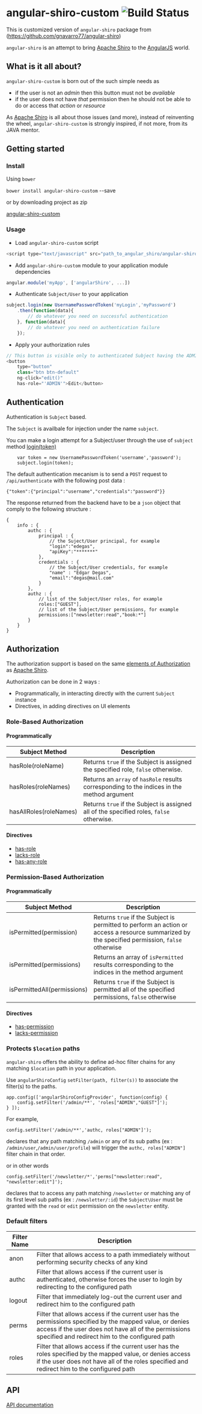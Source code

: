 angular-shiro-custom ![Build Status](https://travis-ci.org/koneru9999/angular-shiro.svg?branch=master)
====================

This is customized version of `angular-shiro` package from (https://github.com/gnavarro77/angular-shiro)


`angular-shiro` is an attempt to bring [Apache Shiro](http://shiro.apache.org/) to the [AngularJS](https://angularjs.org/) world.

## What is it all about?

`angular-shiro-custom` is born out of the such simple needs as

* if the user is not an *admin* then this button must not be *available*
* if the user does not have *that* permission then he should not be able to do or access that *action* or *resource*

As [Apache Shiro](http://shiro.apache.org/) is all about those issues (and more), instead of reinventing the wheel, `angular-shiro-custom` is strongly inspired, if not more, from its JAVA mentor.


## Getting started

### Install

Using `bower`

`bower install angular-shiro-custom` --save

or by downloading project as zip

[angular-shiro-custom](https://github.com/koneru9999/angular-shiro/archive/master.zip)

### Usage

   - Load `angular-shiro-custom` script

```javascript
<script type="text/javascript" src="path_to_angular_shiro/angular-shiro-custom.js"></script>
```
   - Add `angular-shiro-custom` module to your application module dependencies

```javascript
angular.module('myApp', ['angularShiro', ...])
```
   - Authenticate `Subject/User` to your application 

```javascript
subject.login(new UsernamePasswordToken('myLogin','myPassword')
    .then(function(data){  
        // do whatever you need on successful authentication
    }, function(data){
        // do whatever you need on authentication failure
    });
```
   - Apply your authorization rules

```javascript
// This button is visible only to authenticated Subject having the ADMIN role
<button 
    type="button" 
    class="btn btn-default" 
    ng-click="edit()"
    has-role="'ADMIN'">Edit</button>
```

## Authentication

Authentication is `Subject` based.

The `Subject` is availbale for injection under the name `subject`.

You can make a login attempt for a Subject/user through the use of `subject` method [login(token)](http://gnavarro77.github.io/angular-shiro/docs/#/api/angularShiro.services.subject)

        var token = new UsernamePasswordToken('username','password');
        subject.login(token);
        
The default authentication mecanism is to send a `POST` request to `/api/authenticate` with the following post data :

    {"token":{"principal":"username","credentials":"password"}}

The response returned from the backend have to be a `json` object that comply to the following structure :

	{
		info : {
			authc : {
				principal : {
					// the Suject/User principal, for example
					"login":"edegas",
					"apiKey":"*******"
				},
				credentials : {
					// the Subject/User credentials, for example
					"name" : "Edgar Degas",
					"email":"degas@mail.com"
				}
			},
			authz : {
				// list of the Subject/User roles, for example
				roles:["GUEST"],
				// list of the Subject/User permissions, for example
				permissions:["newsletter:read","book:*"]
			}
		}
	}

## Authorization

The authorization support is based on the same [elements of Authorization](http://shiro.apache.org/authorization.html#Authorization-ElementsofAuthorization) as [Apache Shiro](http://shiro.apache.org/).

Authorization can be done in 2 ways :

* Programmatically, in interacting directly with the current `Subject` instance
* Directives, in adding directives on UI elements

### Role-Based Authorization

#### Programmatically

| Subject Method | Description 
| ------------- |-------------
| hasRole(roleName) | Returns `true` if the Subject is assigned the specified role, `false` otherwise.
| hasRoles(roleNames)|  Returns an `array` of `hasRole` results corresponding to the indices in the method argument
|hasAllRoles(roleNames)|Returns `true` if the Subject is assigned all of the specified roles, `false` otherwise. 

#### Directives

* [has-role](http://gnavarro77.github.io/angular-shiro/docs/#/api/angularShiro.directives.hasRole)
* [lacks-role](http://gnavarro77.github.io/angular-shiro/docs/#/api/angularShiro.directives.lacksRole)
* [has-any-role](http://gnavarro77.github.io/angular-shiro/docs/#/api/angularShiro.directives.hasAnyRole)

### Permission-Based Authorization

#### Programmatically

| Subject Method | Description 
| ------------- |-------------
| isPermitted(permission) | Returns `true` if the Subject is permitted to perform an action or access a resource summarized by the specified permission, `false` otherwise
|isPermitted(permissions)| Returns an array of `isPermitted` results corresponding to the indices in the method argument
|isPermittedAll(permissions)|Returns `true` if the Subject is permitted all of the specified permissions, `false` otherwise

#### Directives

* [has-permission](http://gnavarro77.github.io/angular-shiro/docs/#/api/angularShiro.directives.hasPermission)
* [lacks-permission](http://gnavarro77.github.io/angular-shiro/docs/#/api/angularShiro.directives.lacksPermission)


### Protects `$location` paths

`angular-shiro` offers the ability to define ad-hoc filter chains for any matching `$location` path in your application.

Use `angularShiroConfig` `setFilter(path, filter(s))` to associate the filter(s) to the paths.

    app.config(['angularShiroConfigProvider', function(config) {
        config.setFilter('/admin/**', 'roles["ADMIN","GUEST"]');
    } ]);

For example, 
	
    config.setFilter('/admin/**','authc, roles["ADMIN"]');

declares that any path matching `/admin` or any of its sub paths (ex : `/admin/user`,`/admin/user/profile`) will trigger the `authc, roles["ADMIN"]` filter chain in that order.

or in other words

	config.setFilter('/newsletter/*','perms["newsletter:read", "newsletter:edit"]');

declares that to access any path matching `/newsletter` or matching any of its first level sub paths (ex : `/newsletter/:id`) the `Subject\User` must 
be granted with the `read` or `edit` permission on the `newsletter` entity.

### Default filters

|Filter Name    | Description 
| ------------- |-------------
| anon      | Filter that allows access to a path immediately without performing security checks of any kind
| authc     | Filter that allows access if the current user is authenticated, otherwise forces the user to login by redirecting to the configured path
| logout    | Filter that immediately log-out the current user and redirect him to the configured path
| perms     | Filter that allows access if the current user has the permissions specified by the mapped value, or denies access if the user does not have all of the permissions specified and redirect him to the configured path 
| roles     | Filter that allows access if the current user has the roles specified by the mapped value, or denies access if the user does not have all of the roles specified and redirect him to the configured path


## API

[API documentation](http://gnavarro77.github.io/angular-shiro/docs/#/api)
